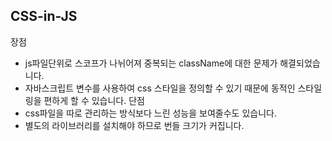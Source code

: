 ## CSS-in-JS
장점
- js파일단위로 스코프가 나뉘어져 중복되는 className에 대한 문제가 해결되었습니다.   
- 자바스크립트 변수를 사용하여 css 스타일을 정의할 수 있기 때문에 동적인 스타일링을 편하게 할 수 있습니다.
단점
- css파일을 따로 관리하는 방식보다 느린 성능을 보여줄수도 있습니다.
- 별도의 라이브러리를 설치해야 하므로 번들 크기가 커집니다.
